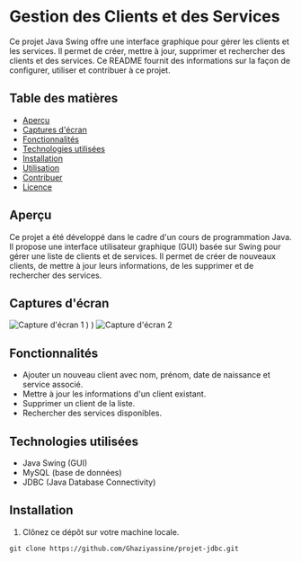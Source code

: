 # Gestion des Clients et des Services

Ce projet Java Swing offre une interface graphique pour gérer les clients et les services. Il permet de créer, mettre à jour, supprimer et rechercher des clients et des services. Ce README fournit des informations sur la façon de configurer, utiliser et contribuer à ce projet.

## Table des matières

- [Aperçu](#aperçu)
- [Captures d'écran](#captures-décran)
- [Fonctionnalités](#fonctionnalités)
- [Technologies utilisées](#technologies-utilisées)
- [Installation](#installation)
- [Utilisation](#utilisation)
- [Contribuer](#contribuer)
- [Licence](#licence)

## Aperçu

Ce projet a été développé dans le cadre d'un cours de programmation Java. Il propose une interface utilisateur graphique (GUI) basée sur Swing pour gérer une liste de clients et de services. Il permet de créer de nouveaux clients, de mettre à jour leurs informations, de les supprimer et de rechercher des services.

## Captures d'écran

![Capture d'écran 1](![image](https://github.com/Ghaziyassine/projet-jdbc/assets/114885285/b5faa819-e441-4509-bf11-fb5c7ef08e15)
)
)
)
![Capture d'écran 2](screenshots/screenshot2.png)

## Fonctionnalités

- Ajouter un nouveau client avec nom, prénom, date de naissance et service associé.
- Mettre à jour les informations d'un client existant.
- Supprimer un client de la liste.
- Rechercher des services disponibles.

## Technologies utilisées

- Java Swing (GUI)
- MySQL (base de données)
- JDBC (Java Database Connectivity)

## Installation

1. Clônez ce dépôt sur votre machine locale.

```shell
git clone https://github.com/Ghaziyassine/projet-jdbc.git
